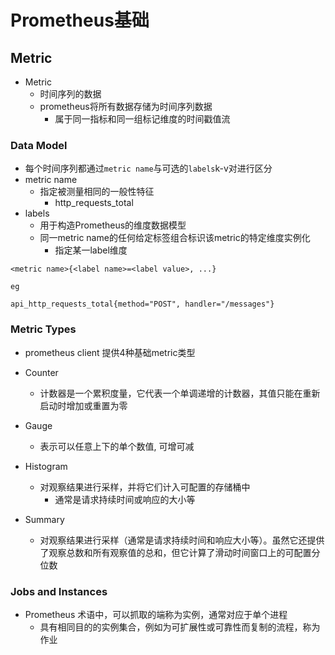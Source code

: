 # Prometheus基础

## Metric

- Metric
  - 时间序列的数据
  - prometheus将所有数据存储为时间序列数据
    - 属于同一指标和同一组标记维度的时间戳值流

### Data Model

- 每个时间序列都通过`metric name`与可选的`labels`k-v对进行区分
- metric name 
  - 指定被测量相同的一般性特征
    - http_requests_total
- labels
  - 用于构造Prometheus的维度数据模型
  - 同一metric name的任何给定标签组合标识该metric的特定维度实例化
    - 指定某一label维度

```
<metric name>{<label name>=<label value>, ...}

eg

api_http_requests_total{method="POST", handler="/messages"}
```

### Metric Types

- prometheus client 提供4种基础metric类型

- Counter
  - 计数器是一个累积度量，它代表一个单调递增的计数器，其值只能在重新启动时增加或重置为零
- Gauge
  - 表示可以任意上下的单个数值, 可增可减
- Histogram
  - 对观察结果进行采样，并将它们计入可配置的存储桶中
    - 通常是请求持续时间或响应的大小等
- Summary
  - 对观察结果进行采样（通常是请求持续时间和响应大小等）。虽然它还提供了观察总数和所有观察值的总和，但它计算了滑动时间窗口上的可配置分位数

### Jobs and Instances

- Prometheus 术语中，可以抓取的端称为实例，通常对应于单个进程
  - 具有相同目的的实例集合，例如为可扩展性或可靠性而复制的流程，称为作业